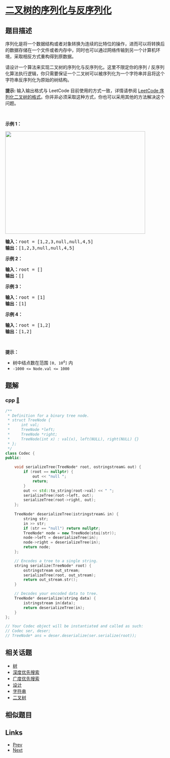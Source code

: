 
# [二叉树的序列化与反序列化](https://leetcode-cn.com/problems/serialize-and-deserialize-binary-tree)

## 题目描述

<p>序列化是将一个数据结构或者对象转换为连续的比特位的操作，进而可以将转换后的数据存储在一个文件或者内存中，同时也可以通过网络传输到另一个计算机环境，采取相反方式重构得到原数据。</p>

<p>请设计一个算法来实现二叉树的序列化与反序列化。这里不限定你的序列 / 反序列化算法执行逻辑，你只需要保证一个二叉树可以被序列化为一个字符串并且将这个字符串反序列化为原始的树结构。</p>

<p><strong>提示: </strong>输入输出格式与 LeetCode 目前使用的方式一致，详情请参阅 <a href="/faq/#binary-tree">LeetCode 序列化二叉树的格式</a>。你并非必须采取这种方式，你也可以采用其他的方法解决这个问题。</p>

<p> </p>

<p><strong>示例 1：</strong></p>
<img alt="" src="https://assets.leetcode.com/uploads/2020/09/15/serdeser.jpg" style="width: 442px; height: 324px;" />
<pre>
<strong>输入：</strong>root = [1,2,3,null,null,4,5]
<strong>输出：</strong>[1,2,3,null,null,4,5]
</pre>

<p><strong>示例 2：</strong></p>

<pre>
<strong>输入：</strong>root = []
<strong>输出：</strong>[]
</pre>

<p><strong>示例 3：</strong></p>

<pre>
<strong>输入：</strong>root = [1]
<strong>输出：</strong>[1]
</pre>

<p><strong>示例 4：</strong></p>

<pre>
<strong>输入：</strong>root = [1,2]
<strong>输出：</strong>[1,2]
</pre>

<p> </p>

<p><strong>提示：</strong></p>

<ul>
	<li>树中结点数在范围 <code>[0, 10<sup>4</sup>]</code> 内</li>
	<li><code>-1000 <= Node.val <= 1000</code></li>
</ul>


## 题解

### cpp [🔗](serialize-and-deserialize-binary-tree.cpp) 
```cpp
/**
 * Definition for a binary tree node.
 * struct TreeNode {
 *     int val;
 *     TreeNode *left;
 *     TreeNode *right;
 *     TreeNode(int x) : val(x), left(NULL), right(NULL) {}
 * };
 */
class Codec {
public:

    void serializeTree(TreeNode* root, ostringstream& out) {
        if (root == nullptr) {
            out << "null ";
            return;
        }
        out << std::to_string(root->val) << " ";
        serializeTree(root->left, out);
        serializeTree(root->right, out);
    };
    
    TreeNode* deserializeTree(istringstream& in) {
        string str;
        in >> str;
        if (str == "null") return nullptr;
        TreeNode* node = new TreeNode(stoi(str));
        node->left = deserializeTree(in);
        node->right = deserializeTree(in);
        return node;
    };

    // Encodes a tree to a single string.
    string serialize(TreeNode* root) {
        ostringstream out_stream;
        serializeTree(root, out_stream);
        return out_stream.str();
    }

    // Decodes your encoded data to tree.
    TreeNode* deserialize(string data) {
        istringstream in(data);
        return deserializeTree(in);
    }
};

// Your Codec object will be instantiated and called as such:
// Codec ser, deser;
// TreeNode* ans = deser.deserialize(ser.serialize(root));
```


## 相关话题

- [树](../../tags/tree.md) 
- [深度优先搜索](../../tags/depth-first-search.md) 
- [广度优先搜索](../../tags/breadth-first-search.md) 
- [设计](../../tags/design.md) 
- [字符串](../../tags/string.md) 
- [二叉树](../../tags/binary-tree.md) 


## 相似题目



## Links

- [Prev](../nim-game/README.md) 
- [Next](../power-of-three/README.md) 

